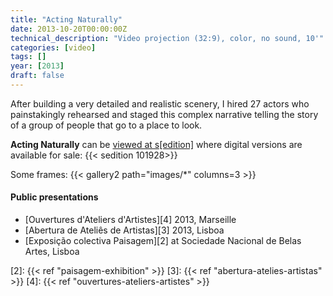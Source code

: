 ```yaml
---
title: "Acting Naturally"
date: 2013-10-20T00:00:00Z
technical_description: "Video projection (32:9), color, no sound, 10'"
categories: [video]
tags: []
year: [2013]
draft: false
---
```


After building a very detailed and realistic scenery, I hired 27 actors who painstakingly rehearsed and staged this complex narrative telling the story of a group of people that go to a place to look.
<!--more-->

**Acting Naturally** can be [viewed at s[edition]][1] where digital versions are available for sale:
{{< sedition 101928>}}

Some frames:
{{< gallery2 path="images/*" columns=3 >}}

#### Public presentations

* [Ouvertures d'Ateliers d'Artistes][4] 2013, Marseille
* [Abertura de Ateliês de Artistas][3] 2013, Lisboa
* [Exposição colectiva Paisagem][2] at Sociedade Nacional de Belas Artes, Lisboa

[1]: http://www.seditionart.com/nuno_godinho/acting-naturally
[2]: {{< ref "paisagem-exhibition" >}}
[3]: {{< ref "abertura-atelies-artistas" >}}
[4]: {{< ref "ouvertures-ateliers-artistes" >}}
